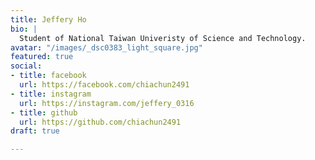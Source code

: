 ```yaml
---
title: Jeffery Ho
bio: |
  Student of National Taiwan Univeristy of Science and Technology.
avatar: "/images/_dsc0383_light_square.jpg"
featured: true
social:
- title: facebook
  url: https://facebook.com/chiachun2491
- title: instagram
  url: https://instagram.com/jeffery_0316
- title: github
  url: https://github.com/chiachun2491
draft: true

---
```

